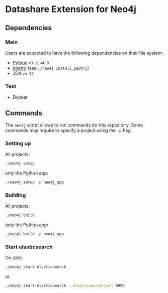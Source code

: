 # Datashare Extension for Neo4j

## Dependencies
### Main
Users are expected to have the following dependencies on their file system:  
- [Python](https://www.python.org/downloads/) `>3.8,<4.0`
- [poetry](https://python-poetry.org/) (see `./neo4j install_peotry`)
- JDK `>= 11`

### Test
- Docker

## Commands

The `neo4j` script allows to run commands for this repository.
Some commands may require to specify a project using the `-p` flag. 

### Setting up
All projects:
```bash
./neo4j setup
```

only the Python app:
```bash
./neo4j setup -p neo4j_app
```

### Building

All projects:
```bash
./neo4j build
```

only the Python app:
```bash
./neo4j build -p neo4j_app
```

### Start elasticsearch
On `9200`:
```bash
./neo4j start-elasticsearch
```
or
```bash
./neo4j start-elasticsearch --elasticsearch-port 9999
```
